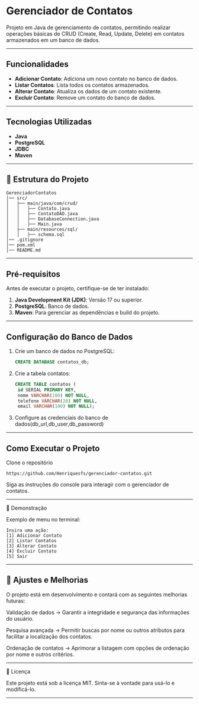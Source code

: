 # Gerenciador de Contatos

Projeto em Java de gerenciamento de contatos, permitindo realizar operações básicas de CRUD (Create, Read, Update, Delete) em contatos armazenados em um banco de dados.

---

## Funcionalidades

- **Adicionar Contato**: Adiciona um novo contato no banco de dados.
- **Listar Contatos**: Lista todos os contatos armazenados.
- **Alterar Contato**: Atualiza os dados de um contato existente.
- **Excluir Contato**: Remove um contato do banco de dados.

---

## Tecnologias Utilizadas

- **Java**
- **PostgreSQL**
- **JDBC**
- **Maven**

---
## 📂 Estrutura do Projeto

```
GerenciadorContatos
│── src/
│   ├── main/java/com/crud/
│   │   ├── Contato.java          
│   │   ├── ContatoDAO.java      
│   │   ├── DatabaseConnection.java 
│   │   ├── Main.java             
│   ├── main/resources/sql/
│   │   ├── schema.sql            
│── .gitignore
│── pom.xml
│── README.md
```
---
## Pré-requisitos

Antes de executar o projeto, certifique-se de ter instalado:

1. **Java Development Kit (JDK)**: Versão 17 ou superior.
2. **PostgreSQL**: Banco de dados.
3. **Maven**: Para gerenciar as dependências e build do projeto.

---

## Configuração do Banco de Dados

1. Crie um banco de dados no PostgreSQL:
   ```sql
   CREATE DATABASE contatos_db;
2. Crie a tabela contatos:
   ```sql
   CREATE TABLE contatos (
    id SERIAL PRIMARY KEY,
    nome VARCHAR(100) NOT NULL,
    telefone VARCHAR(20) NOT NULL,
    email VARCHAR(100) NOT NULL);
3. Configure as credenciais do banco de dados(db_url,db_user,db_password)

---
## Como Executar o Projeto

Clone o repositório

```
https://github.com/Henriquesfs/gerenciador-contatos.git
```
Siga as instruções do console para interagir com o gerenciador de contatos.

---
📸 Demonstração

Exemplo de menu no terminal:

```
Insira uma ação:
[1] Adicionar Contato
[2] Listar Contatos
[3] Alterar Contato
[4] Excluir Contato
[5] Sair
```
---

## 🚀 Ajustes e Melhorias
O projeto está em desenvolvimento e contará com as seguintes melhorias futuras:

Validação de dados → Garantir a integridade e segurança das informações do usuário.

Pesquisa avançada → Permitir buscas por nome ou outros atributos para facilitar a localização dos contatos.

Ordenação de contatos → Aprimorar a listagem com opções de ordenação por nome e outros critérios.

---
📜 Licença

Este projeto está sob a licença MIT. Sinta-se à vontade para usá-lo e modificá-lo.

---


